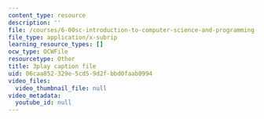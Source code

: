 ```yaml
---
content_type: resource
description: ''
file: /courses/6-00sc-introduction-to-computer-science-and-programming-spring-2011/06caa852329e5cd59d2fbbd0faab0994_FBpe3xFvPrQ.vtt
file_type: application/x-subrip
learning_resource_types: []
ocw_type: OCWFile
resourcetype: Other
title: 3play caption file
uid: 06caa852-329e-5cd5-9d2f-bbd0faab0994
video_files:
  video_thumbnail_file: null
video_metadata:
  youtube_id: null
---
```

